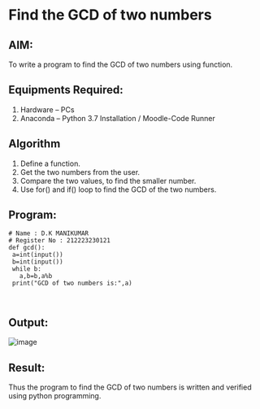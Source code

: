 # Find the GCD of two numbers

## AIM:
To write a program to find the GCD of two numbers using function.

## Equipments Required:
1. Hardware – PCs
2. Anaconda – Python 3.7 Installation / Moodle-Code Runner

## Algorithm
1. Define a function.
2. Get the two numbers from the user.
3. Compare the two values, to find the smaller number.
4. Use for() and if() loop to find the GCD of the two numbers.

## Program:
```
# Name : D.K MANIKUMAR 
# Register No : 212223230121
def gcd():
 a=int(input())
 b=int(input())
 while b:
   a,b=b,a%b
 print("GCD of two numbers is:",a)

        

```

## Output:
![image](https://github.com/MANIKUMARDK/GCD-of-two-numbers/assets/147215581/55834c19-628c-4281-9239-6cf377ff6992)




## Result:
Thus the program to find the GCD of two numbers is written and verified using python programming.
